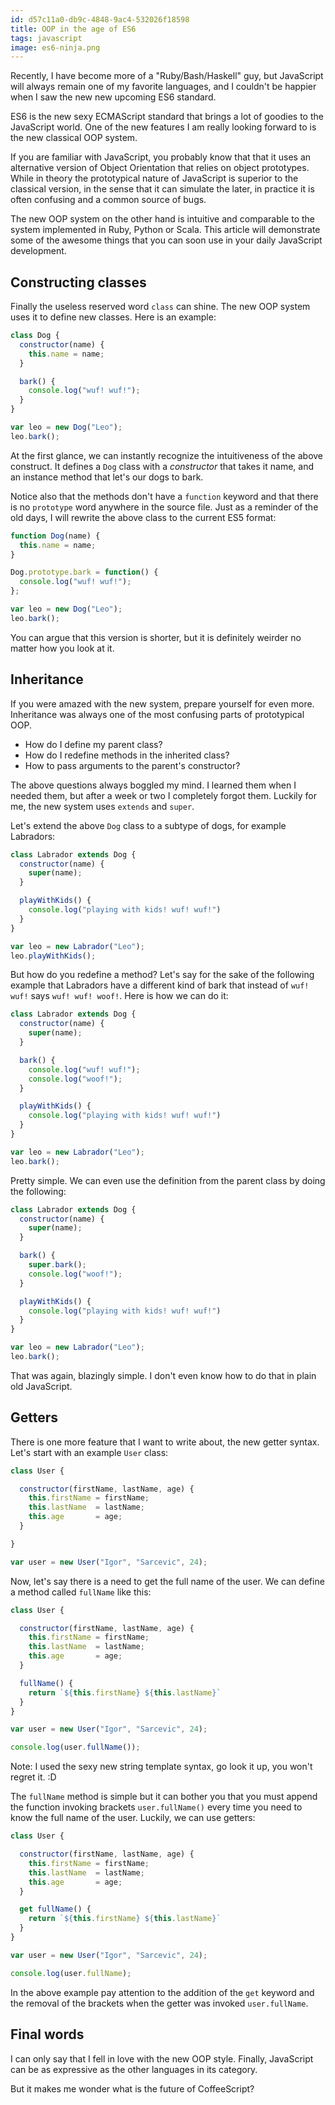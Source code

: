 ```yaml
---
id: d57c11a0-db9c-4848-9ac4-532026f18598
title: OOP in the age of ES6
tags: javascript
image: es6-ninja.png
---
```


Recently, I have become more of a "Ruby/Bash/Haskell" guy, but 
JavaScript will always remain one of my favorite languages, and I
couldn't be happier when I saw the new new upcoming ES6 standard.

ES6 is the new sexy ECMAScript standard that brings a lot of goodies
to the JavaScript world. One of the new features I am really looking
forward to is the new classical OOP system.

If you are familiar with JavaScript, you probably know that that it 
uses an alternative version of Object Orientation that relies on 
object prototypes. While in theory the prototypical nature of JavaScript
is superior to the classical version, in the sense that it can simulate
the later, in practice it is often confusing and a common source of bugs.

The new OOP system on the other hand is intuitive and comparable to 
the system implemented in Ruby, Python or Scala. This article will
demonstrate some of the awesome things that you can soon use in your
daily JavaScript development.

## Constructing classes

Finally the useless reserved word `class` can shine. The 
new OOP system uses it to define new classes. Here is an example:

``` javascript
class Dog {
  constructor(name) {
    this.name = name;
  }

  bark() {
    console.log("wuf! wuf!");
  }
}

var leo = new Dog("Leo");
leo.bark();
```

At the first glance, we can instantly recognize the intuitiveness of
the above construct. It defines a `Dog` class with a _constructor_ 
that takes it name, and an instance method that let's our dogs to bark.

Notice also that the methods don't have a `function` keyword and that
there is no `prototype` word anywhere in the source file. Just as a 
reminder of the old days, I will rewrite the above class to the current
ES5 format:

``` javascript
function Dog(name) {
  this.name = name;
}

Dog.prototype.bark = function() {
  console.log("wuf! wuf!");
};

var leo = new Dog("Leo");
leo.bark();
```

You can argue that this version is shorter, but it is definitely 
weirder no matter how you look at it.

## Inheritance

If you were amazed with the new system, prepare yourself for even
more. Inheritance was always one of the most confusing parts of
prototypical OOP. 

  - How do I define my parent class?
  - How do I redefine methods in the inherited class?
  - How to pass arguments to the parent's constructor?

The above questions always boggled my mind. I learned them when I
needed them, but after a week or two I completely forgot them.
Luckily for me, the new system uses `extends` and `super`.

Let's extend the above `Dog` class to a subtype of dogs, for example
Labradors:

``` javascript
class Labrador extends Dog {
  constructor(name) {
    super(name); 
  }

  playWithKids() {
    console.log("playing with kids! wuf! wuf!")
  }
}

var leo = new Labrador("Leo");
leo.playWithKids();
```

But how do you redefine a method? Let's say for the sake of the
following example that Labradors have a different kind of bark
that instead of `wuf! wuf!` says `wuf! wuf! woof!`. Here is how
we can do it:

``` javascript
class Labrador extends Dog {
  constructor(name) {
    super(name); 
  }

  bark() {
    console.log("wuf! wuf!");
    console.log("woof!");
  }

  playWithKids() {
    console.log("playing with kids! wuf! wuf!")
  }
}

var leo = new Labrador("Leo");
leo.bark();
```

Pretty simple. We can even use the definition from the parent class
by doing the following:

``` javascript
class Labrador extends Dog {
  constructor(name) {
    super(name); 
  }

  bark() {
    super.bark();
    console.log("woof!");
  }

  playWithKids() {
    console.log("playing with kids! wuf! wuf!")
  }
}

var leo = new Labrador("Leo");
leo.bark();
```

That was again, blazingly simple. I don't even know how to do that
in plain old JavaScript.

## Getters

There is one more feature that I want to write about, the new getter syntax.
Let's start with an example `User` class:

``` javascript
class User {

  constructor(firstName, lastName, age) {
    this.firstName = firstName;
    this.lastName  = lastName;
    this.age       = age;
  }

}

var user = new User("Igor", "Sarcevic", 24);
```

Now, let's say there is a need to get the full name of the user. We can define
a method called `fullName` like this:


``` javascript
class User {

  constructor(firstName, lastName, age) {
    this.firstName = firstName;
    this.lastName  = lastName;
    this.age       = age;
  }

  fullName() {
    return `${this.firstName} ${this.lastName}`
  }
}

var user = new User("Igor", "Sarcevic", 24);

console.log(user.fullName());
```

Note: I used the sexy new string template syntax, go look it up, you won't regret it. :D

The `fullName` method is simple but it can bother you that you must
append the function invoking brackets `user.fullName()` every time you need to know 
the full name of the user. Luckily, we can use getters:

``` javascript
class User {

  constructor(firstName, lastName, age) {
    this.firstName = firstName;
    this.lastName  = lastName;
    this.age       = age;
  }

  get fullName() {
    return `${this.firstName} ${this.lastName}`
  }
}

var user = new User("Igor", "Sarcevic", 24);

console.log(user.fullName);
```

In the above example pay attention to the addition of the `get` keyword
and the removal of the brackets when the getter was invoked `user.fullName`.

## Final words

I can only say that I fell in love with the new OOP style. Finally, JavaScript
can be as expressive as the other languages in its category.

But it makes me wonder what is the future of CoffeeScript?
